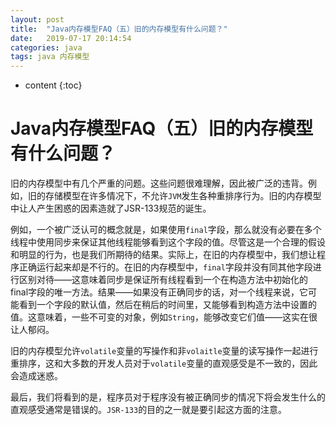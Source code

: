 ```yaml
---
layout: post
title:  "Java内存模型FAQ（五）旧的内存模型有什么问题？"
date:   2019-07-17 20:14:54
categories: java
tags: java 内存模型
---
```


* content
{:toc}

# Java内存模型FAQ（五）旧的内存模型有什么问题？
旧的内存模型中有几个严重的问题。这些问题很难理解，因此被广泛的违背。例如，旧的存储模型在许多情况下，不允许`JVM`发生各种重排序行为。旧的内存模型中让人产生困惑的因素造就了JSR-133规范的诞生。


例如，一个被广泛认可的概念就是，如果使用`final`字段，那么就没有必要在多个线程中使用同步来保证其他线程能够看到这个字段的值。尽管这是一个合理的假设和明显的行为，也是我们所期待的结果。实际上，在旧的内存模型中，我们想让程序正确运行起来却是不行的。在旧的内存模型中，`final`字段并没有同其他字段进行区别对待——这意味着同步是保证所有线程看到一个在构造方法中初始化的final字段的唯一方法。结果——如果没有正确同步的话，对一个线程来说，它可能看到一个字段的默认值，然后在稍后的时间里，又能够看到构造方法中设置的值。这意味着，一些不可变的对象，例如`String`，能够改变它们值——这实在很让人郁闷。

旧的内存模型允许`volatile`变量的写操作和非`volaitle`变量的读写操作一起进行重排序，这和大多数的开发人员对于`volatile`变量的直观感受是不一致的，因此会造成迷惑。

最后，我们将看到的是，程序员对于程序没有被正确同步的情况下将会发生什么的直观感受通常是错误的。`JSR-133`的目的之一就是要引起这方面的注意。
